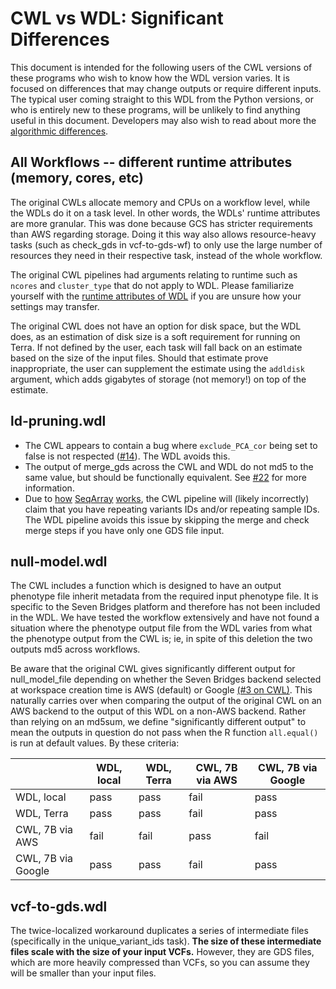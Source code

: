# CWL vs WDL: Significant Differences
This document is intended for the following users of the CWL versions of these programs who wish to know how the WDL version varies. It is focused on differences that may change outputs or require different inputs. The typical user coming straight to this WDL from the Python versions, or who is entirely new to these programs, will be unlikely to find anything useful in this document. Developers may also wish to read about more the [algorithmic differences](https://github.com/DataBiosphere/analysis_pipeline_WDL/tree/main/_documentation_/for%20developers/cwl-vs-wdl-dev.md).  

## All Workflows -- different runtime attributes (memory, cores, etc)
The original CWLs allocate memory and CPUs on a workflow level, while the WDLs do it on a task level. In other words, the WDLs' runtime attributes are more granular. This was done because GCS has stricter requirements than AWS regarding storage. Doing it this way also allows resource-heavy tasks (such as check_gds in vcf-to-gds-wf) to only use the large number of resources they need in their respective task, instead of the whole workflow.

The original CWL pipelines had arguments relating to runtime such as `ncores` and `cluster_type` that do not apply to WDL. Please familiarize yourself with the [runtime attributes of WDL](https://cromwell.readthedocs.io/en/stable/RuntimeAttributes/) if you are unsure how your settings may transfer. 

The original CWL does not have an option for disk space, but the WDL does, as an estimation of disk size is a soft requirement for running on Terra. If not defined by the user, each task will fall back on an estimate based on the size of the input files. Should that estimate prove inappropriate, the user can supplement the estimate using the `addldisk` argument, which adds gigabytes of storage (not memory!) on top of the estimate.

## ld-pruning.wdl
* The CWL appears to contain a bug where `exclude_PCA_cor` being set to false is not respected ([#14](https://github.com/DataBiosphere/analysis_pipeline_WDL/issues/14)). The WDL avoids this. 
* The output of merge_gds across the CWL and WDL do not md5 to the same value, but should be functionally equivalent. See [#22](https://github.com/DataBiosphere/analysis_pipeline_WDL/issues/22) for more information. 
* Due to [how](https://github.com/zhengxwen/SeqArray/blob/828cbb5d06d85581119aaf9ab854e1d2497c65c5/R/UtilsMerge.R#L282) [SeqArray](https://github.com/zhengxwen/SeqArray/blob/828cbb5d06d85581119aaf9ab854e1d2497c65c5/R/UtilsMerge.R#L299) [works](https://github.com/zhengxwen/SeqArray/blob/828cbb5d06d85581119aaf9ab854e1d2497c65c5/R/UtilsMerge.R#L358), the CWL pipeline will (likely incorrectly) claim that you have repeating variants IDs and/or repeating sample IDs. The WDL pipeline avoids this issue by skipping the merge and check merge steps if you have only one GDS file input.

## null-model.wdl
The CWL includes a function which is designed to have an output phenotype file inherit metadata from the required input phenotype file. It is specific to the Seven Bridges platform and therefore has not been included in the WDL. We have tested the workflow extensively and have not found a situation where the phenotype output file from the WDL varies from what the phenotype output from the CWL is; ie, in spite of this deletion the two outputs md5 across workflows.

Be aware that the original CWL gives significantly different output for null_model_file depending on whether the Seven Bridges backend selected at workspace creation time is AWS (default) or Google [(#3 on CWL)](https://github.com/UW-GAC/analysis_pipeline_cwl/issues/3). This naturally carries over when comparing the output of the original CWL on an AWS backend to the output of this WDL on a non-AWS backend. Rather than relying on an md5sum, we define "significantly different output" to mean the outputs in question do not pass when the R function `all.equal()` is run at default values. By these criteria:

|                    	| WDL, local 	| WDL, Terra 	| CWL, 7B via AWS 	| CWL, 7B via Google 	|
|--------------------	|------------	|------------	|-----------------	|--------------------	|
| WDL, local         	| pass       	| pass       	| fail            	| pass               	|
| WDL, Terra         	| pass       	| pass       	| fail            	| pass               	|
| CWL, 7B via AWS    	| fail       	| fail       	| pass            	| fail               	|
| CWL, 7B via Google 	| pass       	| pass       	| fail            	| pass               	|


## vcf-to-gds.wdl   
The twice-localized workaround duplicates a series of intermediate files (specifically in the unique_variant_ids task). **The size of these intermediate files scale with the size of your input VCFs.** However, they are GDS files, which are more heavily compressed than VCFs, so you can assume they will be smaller than your input files.
